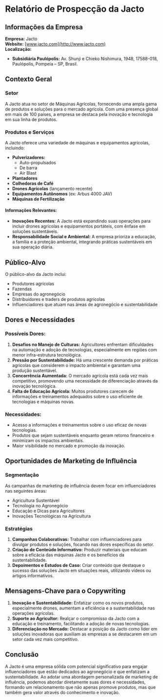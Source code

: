 # Relatório de Prospecção da Jacto
## Informações da Empresa
**Empresa:** Jacto  
**Website:** [www.jacto.com](http://www.jacto.com)  
**Localização:**
- **Subsidiária Paulópolis:** Av. Shunji e Chieko Nishimura, 1948, 17588-018, Paulópolis, Pompeia – SP, Brasil.

## Contexto Geral
### Setor
A Jacto atua no setor de Máquinas Agrícolas, fornecendo uma ampla gama de produtos e soluções para o mercado agrícola. Com uma presença global em mais de 100 países, a empresa se destaca pela inovação e tecnologia em sua linha de produtos.

### Produtos e Serviços
A Jacto oferece uma variedade de máquinas e equipamentos agrícolas, incluindo:
- **Pulverizadores:**
  - Auto-propulsados
  - De barra
  - Air Blast
- **Plantadores**
- **Colhedoras de Café**
- **Drones Agrícolas** (lançamento recente)
- **Equipamentos Autônomos** (ex: Arbus 4000 JAV)
- **Máquinas de Fertilização**

#### Informações Relevantes:
- **Inovações Recentes:** A Jacto está expandindo suas operações para incluir drones agrícolas e equipamentos portáteis, com ênfase em soluções sustentáveis.
- **Responsabilidade Social e Ambiental:** A empresa prioriza a educação, a família e a proteção ambiental, integrando práticas sustentáveis em sua operação diária.

## Público-Alvo
O público-alvo da Jacto inclui:
- Produtores agrícolas
- Fazendas
- Empresas do agronegócio
- Distribuidores e traders de produtos agrícolas
- Influenciadores que atuam nas áreas de agronegócio e sustentabilidade

## Dores e Necessidades
### Possíveis Dores:
1. **Desafios no Manejo de Culturas:** Agricultores enfrentam dificuldades na automação e adoção de tecnologias, especialmente em regiões com menor infra-estrutura tecnológica.
2. **Pressão por Sustentabilidade:** Há uma crescente demanda por práticas agrícolas que considerem o impacto ambiental e garantam uma produção sustentável.
3. **Concorrência Aumentada:** O mercado agrícola está cada vez mais competitivo, promovendo uma necessidade de diferenciação através da inovação tecnológica.
4. **Falta de Educação Agrícola:** Muitos produtores carecem de informações e treinamentos adequados sobre o uso eficiente de tecnologias e máquinas novas.

### Necessidades:
- Acesso a informações e treinamentos sobre o uso eficaz de novas tecnologias.
- Produtos que sejam sustentáveis enquanto geram retorno financeiro e minimizam os impactos ambientais.
- Maior visibilidade no mercado e promoção da inovação.

## Oportunidades de Marketing de Influência
### Segmentação
As campanhas de marketing de influência devem focar em influenciadores nas seguintes áreas:
- Agricultura Sustentável
- Tecnologia no Agronegócio
- Educação e Dicas para Agricultores
- Inovações Tecnológicas na Agricultura

### Estratégias
1. **Campanhas Colaborativas:** Trabalhar com influenciadores para divulgar produtos e soluções, focando nas dores específicas do setor.
2. **Criação de Conteúdo Informativo:** Produzir materiais que educam sobre a eficácia das máquinas Jacto e os benefícios da sustentabilidade.
3. **Depoimentos e Estudos de Caso:** Criar conteúdo que destaque o sucesso das soluções Jacto em situações reais, utilizando vídeos ou artigos informativos.

## Mensagens-Chave para o Copywriting
1. **Inovação e Sustentabilidade:** Enfatizar como os novos produtos, especialmente drones, aumentam a eficiência e a sustentabilidade nas operações agrícolas.
2. **Suporte ao Agricultor:** Realçar o compromisso da Jacto com a educação e treinamento, facilitando a adoção de novas tecnologias.
3. **Diferenciação no Mercado:** Destacar a posição da Jacto como líder em soluções inovadoras que auxiliam as empresas a se destacarem em um setor cada vez mais competitivo.

## Conclusão
A Jacto é uma empresa sólida com potencial significativo para engajar influenciadores que estão dedicados ao agronegócio e que enfatizam a sustentabilidade. Ao adotar uma abordagem personalizada de marketing de influência, podemos abordar diretamente suas dores e necessidades, formando um relacionamento que não apenas promove produtos, mas que também gera valor através do conhecimento e inovação.